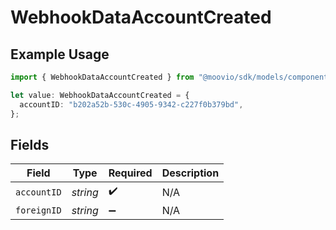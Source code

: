 # WebhookDataAccountCreated

## Example Usage

```typescript
import { WebhookDataAccountCreated } from "@moovio/sdk/models/components";

let value: WebhookDataAccountCreated = {
  accountID: "b202a52b-530c-4905-9342-c227f0b379bd",
};
```

## Fields

| Field              | Type               | Required           | Description        |
| ------------------ | ------------------ | ------------------ | ------------------ |
| `accountID`        | *string*           | :heavy_check_mark: | N/A                |
| `foreignID`        | *string*           | :heavy_minus_sign: | N/A                |